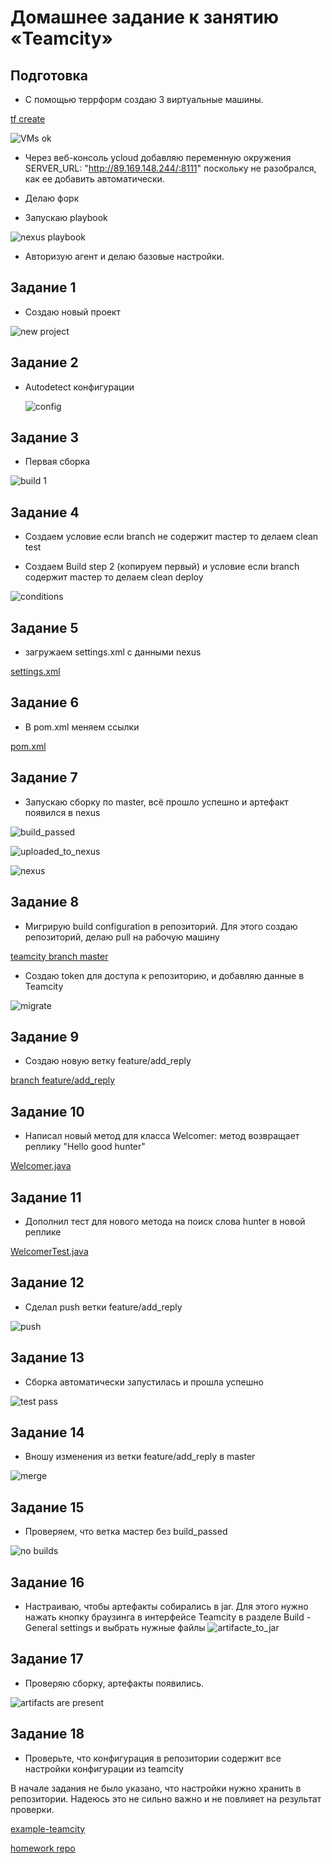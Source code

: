 # Домашнее задание к занятию «Teamcity»

## Подготовка

* С помощью террформ создаю 3 виртуальные машины.

[tf create](https://github.com/A-Tagir/neto_ansible/tree/main/09/terraform)

![VMs ok](https://github.com/A-Tagir/neto_ansible/blob/main/09/CICD_Teamcity_pre.png)

* Через веб-консоль ycloud добавляю переменную окружения SERVER_URL: "http://89.169.148.244/:8111"
  поскольку не разобрался, как ее добавить автоматически.

* Делаю форк

* Запускаю playbook

![nexus playbook](https://github.com/A-Tagir/neto_ansible/blob/main/09/CICD_Teamcity_playbook.png)

* Авторизую агент и делаю базовые настройки.

## Задание 1

* Создаю новый проект
  
![new project](https://github.com/A-Tagir/neto_ansible/blob/main/09/CICD_Teamcity_project.png)

## Задание 2

* Autodetect конфигурации

  ![config](https://github.com/A-Tagir/neto_ansible/blob/main/09/CICD_Teamcity_build_step.png)

## Задание 3

* Первая сборка

![build 1](https://github.com/A-Tagir/neto_ansible/blob/main/09/CICD_Teamcity_first_build.png)

## Задание 4

* Создаем условие если branch не содержит maстер то делаем clean test
  
* Создаем Build step 2 (копируем первый) и условие если branch содержит maстер то делаем clean deploy

![conditions](https://github.com/A-Tagir/neto_ansible/blob/main/09/CICD_Teamcity_build_steps_condition.png)

## Задание 5

* загружаем settings.xml c данными nexus

[settings.xml](https://github.com/A-Tagir/neto_ansible/blob/main/09/settings.xml)

## Задание 6

* В pom.xml меняем ссылки

[pom.xml](https://github.com/A-Tagir/example-teamcity/blob/master/pom.xml)

## Задание 7

* Запускаю сборку по master, всё прошло успешно и артефакт появился в nexus

![build_passed](https://github.com/A-Tagir/neto_ansible/blob/main/09/CICD_Teamcity_build_conditional_passed.png)

![uploaded_to_nexus](https://github.com/A-Tagir/neto_ansible/blob/main/09/CICD_Teamcity_build_uploaded_to_nexus.png)

![nexus](https://github.com/A-Tagir/neto_ansible/blob/main/09/CICD_Teamcity_build_nexus.png)

## Задание 8

* Мигрирую build configuration в репозиторий. Для этого создаю репозиторий, делаю pull на рабочую машину

[teamcity branch master](https://github.com/A-Tagir/example-teamcity/tree/master)

* Создаю token для доступа к репозиторию, и добавляю данные в Teamcity

![migrate](https://github.com/A-Tagir/neto_ansible/blob/main/09/CICD_Teamcity_migrate_to_github.png)

## Задание 9

* Создаю новую ветку feature/add_reply

[branch feature/add_reply](https://github.com/A-Tagir/example-teamcity/tree/feature/add_reply)

## Задание 10

* Написал новый метод для класса Welcomer: метод возвращает реплику "Hello good hunter"

[Welcomer.java](https://github.com/A-Tagir/example-teamcity/blob/feature/add_reply/src/main/java/plaindoll/Welcomer.java)

## Задание 11

* Дополнил тест для нового метода на поиск слова hunter в новой реплике

[WelcomerTest.java](https://github.com/A-Tagir/example-teamcity/blob/feature/add_reply/src/test/java/plaindoll/WelcomerTest.java)

## Задание 12

* Сделал push ветки feature/add_reply

![push](https://github.com/A-Tagir/neto_ansible/blob/main/09/CICD_Teamcity_push_to_feature.png)

## Задание 13

* Сборка автоматически запустилась и прошла успешно 

![test pass](https://github.com/A-Tagir/neto_ansible/blob/main/09/CICD_Teamcity_build_welcomer_ok.png)

## Задание 14

* Вношу изменения из ветки feature/add_reply в master

![merge](https://github.com/A-Tagir/neto_ansible/blob/main/09/CICD_Teamcity_merge.png)

## Задание 15

* Проверяем, что ветка мастер без build_passed

![no builds](https://github.com/A-Tagir/neto_ansible/blob/main/09/CICD_Teamcity_master_no_builds.png)

## Задание 16

* Настраиваю, чтобы артефакты собирались в jar. Для этого нужно нажать кнопку браузинга в интерфейсе Teamcity в разделе Build - General settings
  и выбрать нужные файлы
![artifacte_to_jar](https://github.com/A-Tagir/neto_ansible/blob/main/09/CICD_Teamcity_artifacts_to_jar.png)

## Задание 17

* Проверяю сборку, артефакты появились.

![artifacts are present](https://github.com/A-Tagir/neto_ansible/blob/main/09/CICD_Teamcity_artifacts.png)

## Задание 18

* Проверьте, что конфигурация в репозитории содержит все настройки конфигурации из teamcity

В начале задания не было указано, что настройки нужно хранить в репозитории. Надеюсь это не сильно важно и не 
повлияет на результат проверки. 

[example-teamcity](https://github.com/A-Tagir/example-teamcity)


[homework repo](https://github.com/A-Tagir/neto_ansible/tree/main/09)



